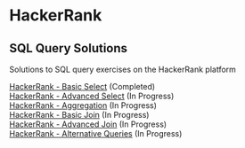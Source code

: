 # HackerRank 

## SQL Query Solutions 

Solutions to SQL query exercises on the HackerRank platform

<a href="https://www.hackerrank.com/domains/sql?filters%5Bsubdomains%5D%5B%5D=select" target="_blank">HackerRank - Basic Select</a>  (Completed)<br/>
<a href="https://www.hackerrank.com/domains/sql?filters%5Bsubdomains%5D%5B%5D=advanced-select" target="_blank">HackerRank - Advanced Select</a>  (In Progress)<br/>
<a href="https://www.hackerrank.com/domains/sql?filters%5Bsubdomains%5D%5B%5D=aggregation" target="_blank">HackerRank - Aggregation</a>  (In Progress)<br/>
<a href="https://www.hackerrank.com/domains/sql?filters%5Bsubdomains%5D%5B%5D=join" target="_blank">HackerRank - Basic Join</a>  (In Progress)<br/>
<a href="https://www.hackerrank.com/domains/sql?filters%5Bsubdomains%5D%5B%5D=advanced-join" target="_blank">HackerRank - Advanced Join</a>  (In Progress)<br/>
<a href="https://www.hackerrank.com/domains/sql?filters%5Bsubdomains%5D%5B%5D=alternative-queries" target="_blank">HackerRank - Alternative Queries</a>  (In Progress)<br/>
